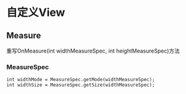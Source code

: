 # 自定义View

## Measure
重写OnMeasure(int widthMeasureSpec, int heightMeasureSpec)方法  
### MeasureSpec
```
int widthMode = MeasureSpec.getMode(widthMeasureSpec);  
int widthSize = MeasureSpec.getSize(widthMeasureSpec);
```


